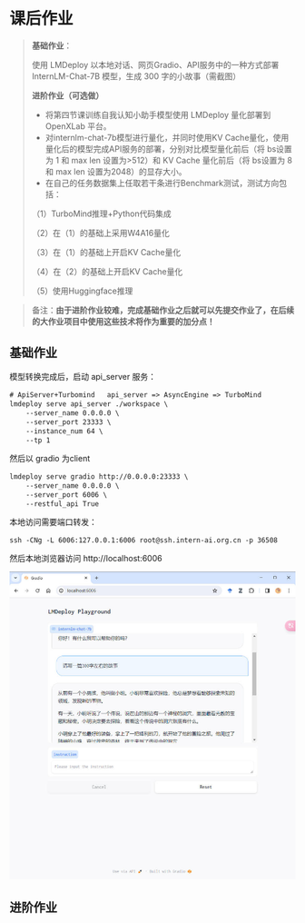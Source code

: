 # 课后作业

>**基础作业**：
>
>使用 LMDeploy 以本地对话、网页Gradio、API服务中的一种方式部署 InternLM-Chat-7B 模型，生成 300 字的小故事（需截图）
>
>**进阶作业（可选做）**
>
>- 将第四节课训练自我认知小助手模型使用 LMDeploy 量化部署到 OpenXLab 平台。
>- 对internlm-chat-7b模型进行量化，并同时使用KV Cache量化，使用量化后的模型完成API服务的部署，分别对比模型量化前后（将 bs设置为 1 和 max len 设置为>512）和 KV Cache 量化前后（将 bs设置为 8 和 max len 设置为2048）的显存大小。
>- 在自己的任务数据集上任取若干条进行Benchmark测试，测试方向包括：
>
>（1）TurboMind推理+Python代码集成
>
>（2）在（1）的基础上采用W4A16量化
>
>（3）在（1）的基础上开启KV Cache量化
>
>（4）在（2）的基础上开启KV Cache量化
>
>（5）使用Huggingface推理

>备注：**由于进阶作业较难，完成基础作业之后就可以先提交作业了，在后续的大作业项目中使用这些技术将作为重要的加分点！**


## 基础作业


模型转换完成后，启动 api_server 服务：

```
# ApiServer+Turbomind   api_server => AsyncEngine => TurboMind
lmdeploy serve api_server ./workspace \
	--server_name 0.0.0.0 \
	--server_port 23333 \
	--instance_num 64 \
	--tp 1
```

然后以 gradio 为client

```
lmdeploy serve gradio http://0.0.0.0:23333 \
	--server_name 0.0.0.0 \
	--server_port 6006 \
	--restful_api True
```

本地访问需要端口转发：

```
ssh -CNg -L 6006:127.0.0.1:6006 root@ssh.intern-ai.org.cn -p 36508
```

然后本地浏览器访问 http://localhost:6006

![](../asset/05_13-api-server-网页demo.jpg)


## 进阶作业


